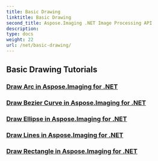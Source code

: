 ```yaml
---
title: Basic Drawing
linktitle: Basic Drawing
second_title: Aspose.Imaging .NET Image Processing API
description: 
type: docs
weight: 22
url: /net/basic-drawing/
---
```


## Basic Drawing Tutorials
### [Draw Arc in Aspose.Imaging for .NET](./draw-arc/)
### [Draw Bezier Curve in Aspose.Imaging for .NET](./draw-bezier-curve/)
### [Draw Ellipse in Aspose.Imaging for .NET](./draw-ellipse/)
### [Draw Lines in Aspose.Imaging for .NET](./draw-lines/)
### [Draw Rectangle in Aspose.Imaging for .NET](./draw-rectangle/)
